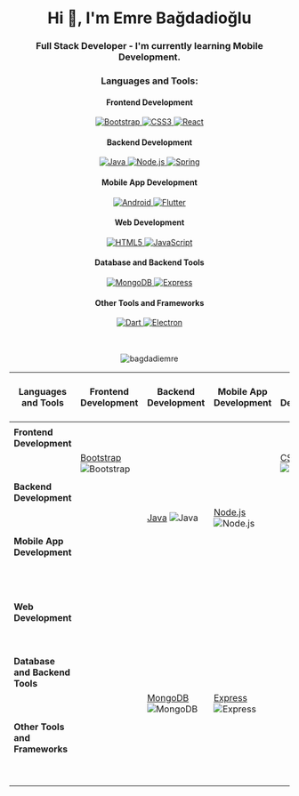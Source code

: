 <h1 align="center">Hi 👋, I'm Emre Bağdadioğlu</h1> 
<h3 align="center">Full Stack Developer - I'm currently learning Mobile Development.</h3>

<h3 align="center">Languages and Tools:</h3>

<!-- Frontend Development -->
<div align="center">
  <h4>Frontend Development</h4>
  <a href="https://getbootstrap.com" target="_blank" rel="noreferrer">
    <img src="https://img.shields.io/badge/Bootstrap-563D7C?style=for-the-badge&logo=bootstrap&logoColor=white" alt="Bootstrap"/>
  </a>
  <a href="https://www.w3schools.com/css/" target="_blank" rel="noreferrer">
    <img src="https://img.shields.io/badge/CSS3-1572B6?style=for-the-badge&logo=css3&logoColor=white" alt="CSS3"/>
  </a>
  <a href="https://reactjs.org/" target="_blank" rel="noreferrer">
    <img src="https://img.shields.io/badge/React-61DAFB?style=for-the-badge&logo=react&logoColor=white" alt="React"/>
  </a>
  <!-- Add more frontend badges here -->
</div>

<!-- Backend Development -->
<div align="center">
  <h4>Backend Development</h4>
  <a href="https://www.java.com" target="_blank" rel="noreferrer">
    <img src="https://img.shields.io/badge/Java-007396?style=for-the-badge&logo=java&logoColor=white" alt="Java"/>
  </a>
  <a href="https://nodejs.org" target="_blank" rel="noreferrer">
    <img src="https://img.shields.io/badge/Node.js-339933?style=for-the-badge&logo=node.js&logoColor=white" alt="Node.js"/>
  </a>
  <a href="https://spring.io/" target="_blank" rel="noreferrer">
    <img src="https://img.shields.io/badge/Spring-6DB33F?style=for-the-badge&logo=spring&logoColor=white" alt="Spring"/>
  </a>
</div>

<!-- Mobile App Development -->
<div align="center">
  <h4>Mobile App Development</h4>
  <a href="https://developer.android.com" target="_blank" rel="noreferrer">
    <img src="https://img.shields.io/badge/Android-3DDC84?style=for-the-badge&logo=android&logoColor=white" alt="Android"/>
  </a>
  <a href="https://flutter.dev" target="_blank" rel="noreferrer">
    <img src="https://img.shields.io/badge/Flutter-02569B?style=for-the-badge&logo=flutter&logoColor=white" alt="Flutter"/>
  </a>
  <!-- Add more mobile app development badges here -->
</div>

<!-- Web Development -->
<div align="center">
  <h4>Web Development</h4>
  <a href="https://www.w3.org/html/" target="_blank" rel="noreferrer">
    <img src="https://img.shields.io/badge/HTML5-E34F26?style=for-the-badge&logo=html5&logoColor=white" alt="HTML5"/>
  </a>
  <a href="https://developer.mozilla.org/en-US/docs/Web/JavaScript" target="_blank" rel="noreferrer">
    <img src="https://img.shields.io/badge/JavaScript-F7DF1E?style=for-the-badge&logo=javascript&logoColor=black" alt="JavaScript"/>
  </a>
  <!-- Add more web development badges here -->
</div>

<!-- Database and Backend Tools -->
<div align="center">
  <h4>Database and Backend Tools</h4>
  <a href="https://www.mongodb.com/" target="_blank" rel="noreferrer">
    <img src="https://img.shields.io/badge/MongoDB-47A248?style=for-the-badge&logo=mongodb&logoColor=white" alt="MongoDB"/>
  </a>
  <a href="https://expressjs.com" target="_blank" rel="noreferrer">
    <img src="https://img.shields.io/badge/Express-000000?style=for-the-badge&logo=express&logoColor=white" alt="Express"/>
  </a>
  <!-- Add more database and backend tools badges here -->
</div>

<!-- Other Tools and Frameworks -->
<div align="center">
  <h4>Other Tools and Frameworks</h4>
  <a href="https://dart.dev" target="_blank" rel="noreferrer">
    <img src="https://img.shields.io/badge/Dart-0175C2?style=for-the-badge&logo=dart&logoColor=white" alt="Dart"/>
  </a>
  <a href="https://www.electronjs.org" target="_blank" rel="noreferrer">
    <img src="https://img.shields.io/badge/Electron-47848F?style=for-the-badge&logo=electron&logoColor=white" alt="Electron"/>
  </a>
  <!-- Add more other tools and frameworks badges here -->
</div>



<br/>
<br/>

<p align="center"><img align="center" src="https://github-readme-stats.vercel.app/api/top-langs?username=bagdadiemre&show_icons=true&theme=dark&locale=en&layout=compact" alt="bagdadiemre" /></p>

| **Languages and Tools** | **Frontend Development** | **Backend Development** | **Mobile App Development** | **Web Development** | **Database and Backend Tools** | **Other Tools and Frameworks** |
| ----------------------- | ----------------------- | ----------------------- | --------------------------- | ------------------- | ----------------------------- | ----------------------------- |
|                         |                         |                         |                           |                     |                               |                               |
| **Frontend Development** |                         |                         |                           |                     |                               |                               |
|                         | [Bootstrap](https://getbootstrap.com) ![Bootstrap](https://img.shields.io/badge/Bootstrap-563D7C?style=for-the-badge&logo=bootstrap&logoColor=white) |                         |                           | [CSS3](https://www.w3schools.com/css/) ![CSS3](https://img.shields.io/badge/CSS3-1572B6?style=for-the-badge&logo=css3&logoColor=white) | [React](https://reactjs.org/) ![React](https://img.shields.io/badge/React-61DAFB?style=for-the-badge&logo=react&logoColor=white) |                               |
|                         |                         |                         |                           |                     |                               |                               |
| **Backend Development** |                         |                         |                           |                     |                               |                               |
|                         |                         | [Java](https://www.java.com) ![Java](https://img.shields.io/badge/Java-007396?style=for-the-badge&logo=java&logoColor=white) | [Node.js](https://nodejs.org) ![Node.js](https://img.shields.io/badge/Node.js-339933?style=for-the-badge&logo=node.js&logoColor=white) |                           | [Spring](https://spring.io/) ![Spring](https://img.shields.io/badge/Spring-6DB33F?style=for-the-badge&logo=spring&logoColor=white) |                               |
|                         |                         |                         |                           |                     |                               |                               |
| **Mobile App Development** |                         |                         |                           |                     |                               |                               |
|                         |                         |                         |                           |                     | [Android](https://developer.android.com) ![Android](https://img.shields.io/badge/Android-3DDC84?style=for-the-badge&logo=android&logoColor=white) | [Flutter](https://flutter.dev) ![Flutter](https://img.shields.io/badge/Flutter-02569B?style=for-the-badge&logo=flutter&logoColor=white) |                               |
|                         |                         |                         |                           |                     |                               |                               |
| **Web Development**     |                         |                         |                           |                     |                               |                               |
|                         |                         |                         |                           |                     | [HTML5](https://www.w3.org/html/) ![HTML5](https://img.shields.io/badge/HTML5-E34F26?style=for-the-badge&logo=html5&logoColor=white) | [JavaScript](https://developer.mozilla.org/en-US/docs/Web/JavaScript) ![JavaScript](https://img.shields.io/badge/JavaScript-F7DF1E?style=for-the-badge&logo=javascript&logoColor=black) |                               |
|                         |                         |                         |                           |                     |                               |                               |
| **Database and Backend Tools** |                         |                         |                           |                     |                               |                               |
|                         |                         | [MongoDB](https://www.mongodb.com/) ![MongoDB](https://img.shields.io/badge/MongoDB-47A248?style=for-the-badge&logo=mongodb&logoColor=white) | [Express](https://expressjs.com) ![Express](https://img.shields.io/badge/Express-000000?style=for-the-badge&logo=express&logoColor=white) |                           |                               |                               |
|                         |                         |                         |                           |                     |                               |                               |
| **Other Tools and Frameworks** |                         |                         |                           |                     |                               |                               |
|                         |                         |                         |                           |                     | [Dart](https://dart.dev) ![Dart](https://img.shields.io/badge/Dart-0175C2?style=for-the-badge&logo=dart&logoColor=white) | [Electron](https://www.electronjs.org) ![Electron](https://img.shields.io/badge/Electron-47848F?style=for-the-badge&logo=electron&logoColor=white) |                               |
|                         |                         |                         |                           |                     |                               |                               |


